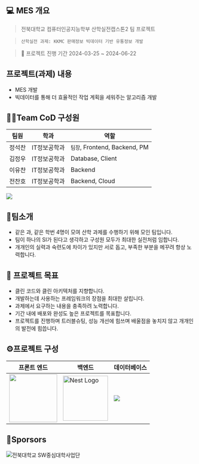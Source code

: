 ## 💻 MES 개요
> 전북대학교 컴퓨터인공지능학부 산학실전캡스톤2 팀 프로젝트

> `산학실전 과제: KKMC 판매정보 빅데이터 기반 유통정보 개발`

> 📅 프로젝트 진행 기간 2024-03-25 ~ 2024-06-22

## 프로젝트(과제) 내용
- MES 개발
- 빅데이터를 통해 더 효율적인 작업 계획을 세워주는 알고리즘 개발

## 👨‍💻Team CoD 구성원 
| 팀원 | 학과 | 역할 |
| --- | --- | --- | 
| 정석찬 | IT정보공학과 | `팀장`, Frontend, Backend, PM | <seokregi@gmail.com> | 
| 김정우 | IT정보공학과 | Database, Client
| 이유찬 | IT정보공학과 | Backend
| 전찬호 | IT정보공학과 | Backend, Cloud

<a href="https://github.com/xchxn/MES/graphs/contributors">
  <img src="https://contrib.rocks/image?repo=xchxn/MES"/>
</a>

## 🧑팀소개
- 같은 과, 같은 학번 4명이 모여 산학 과제를 수행하기 위해 모인 팀입니다.
- 팀이 하나의 SI가 된다고 생각하고 구성원 모두가 최대한 실전처럼 임합니다.
- 개개인의 실력과 숙련도에 차이가 있지만 서로 돕고, 부족한 부분을 메꾸려 항상 노력합니다.
  
## 🚩 프로젝트 목표
  - 클린 코드와 클린 아키텍처를 지향합니다.
  - 개발하는데 사용하는 프레임워크의 장점을 최대한 살립니다.
  - 과제에서 요구하는 내용을 충족하려 노력합니다.
  - 기간 내에 배포와 완성도 높은 프로젝트를 목표합니다.
  - 프로젝트를 진행하며 트러블슈팅, 성능 개선에 힘쓰며 배울점을 놓치지 않고 개개인의 발전에 힘씁니다.

## ⚙️프로젝트 구성
| 프론트 엔드 | 백엔드 | 데이터베이스 | 
| --- | --- | --- |
|<img src="https://camo.githubusercontent.com/39791c3e4c4387b8b913628a8f258768ea3a4a71fc815ced2219f81c22c71f6a/68747470733a2f2f6173736574732e76657263656c2e636f6d2f696d6167652f75706c6f61642f76313636323133303535392f6e6578746a732f49636f6e5f6c696768745f6261636b67726f756e642e706e67" height="128" data-canonical-src="https://assets.vercel.com/image/upload/v1662130559/nextjs/Icon_light_background.png" style="visibility:visible;max-width:100%;"> | <a href="https://nestjs.com/" target="blank"><img src="https://nestjs.com/img/logo-small.svg" width="120" alt="Nest Logo" /></a> | <img src="https://www.mysql.com/common/logos/logo-mysql-170x115.png"> | 

## 💖Sporsors
<img src="https://swuniv.jbnu.ac.kr/main/img/common/top_logo.png?v=24020604" alt="전북대학교 SW중심대학사업단" title="">